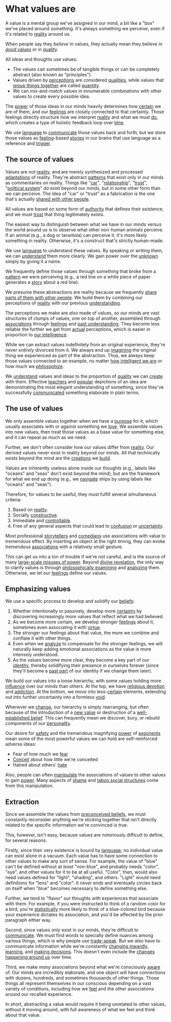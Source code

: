 
# What values are

A value is a mental group we've assigned in our mind, a bit like a "box" we've placed around something. It's always something we perceive, even if it's related to [reality](reality.md) around us.

When people say they *believe* in values, they actually mean they believe in [*good* values](morality.md) or in [quality](values-quality.md).

All ideas and thoughts use values:

- The values can sometimes be of tangible things or can be completely abstract (also known as "principles").
- Values driven by [perceptions](image.md) are considered [qualities](values-quality.md), while values that [group things together](symbols.md) are called [quantity](math.md).
- We can mix-and-match values in innumerable combinations with other values to create every possible idea.

The [power](power.md) of those ideas in our minds heavily determines how [certain](understanding-certainty.md) we are of them, and our [feelings](mind-feelings.md) are closely connected to that certainty. Those feelings directly structure how we interpret [reality](reality.md) and what we must [do](purpose.md), which creates a type of holistic feedback loop over [time](datetime.md).

We use [language](language.md) to [communicate](people-conversation.md) those values back and forth, but we store those values as [feeling](mind-feelings.md)-based [stories](stories.md) in our brains that use language as a reference and [trigger](habits.md).

## The source of values

Values are *not* [reality](reality.md), and are merely synthesized and processed [adaptations](creations.md) of reality. They're abstract [patterns](symbols.md) that exist only in our minds as commentaries *on* reality. Things like "[car](autos.md)", "[relationship](people-4_friends.md)", "[trust](trust.md)", "[political system](politics-systems.md)" *do* exist beyond our minds, but in some other form than we can perceive. The idea of "car" or "trust" as a fabrication is the one that's actually [shared with other people](humanity-universals.md).

All values are based on some form of [authority](power.md) that defines their existence, and we must [trust](trust.md) that thing legitimately exists.

The easiest way to distinguish between what we have in our minds versus the world around us is to observe what other non-human animals perceive. If an animal (e.g., a dog or tarantula) can perceive it, it's more likely something in reality. Otherwise, it's a construct that's strictly human-made.

We use [language](language.md) to understand these values. By speaking or writing them, we can [understand](understanding.md) them more clearly. We gain power over the [unknown](unknown.md) simply by giving it a name.

We frequently define those values through something that broke from a [pattern](symbols.md) we were perceiving (e.g., a red line on a white piece of paper generates a [story](stories.md) about a red line).

We presume these abstractions are reality because we frequently [share parts of them with other people](humanity-universals.md). We build them by combining our perceptions of [reality](reality.md) with our previous [understanding](understanding.md).

The perceptions we make are *also* made of values, so our minds are vast structures of clumps of values, one on top of another, assembled through [associations](https://gainedin.site/networks/) through [feelings](mind-feelings.md) and [past understanding](understanding.md). They become less reliable the further we get from [actual](reality.md) perceptions, which is easier in proportion to [our intelligence](personality.md).

While we can extract values indefinitely from an original experience, they're never *entirely* divorced from it. We always end up [imagining](imagination.md) the original thing we experienced as part of the abstraction. Thus, we always keep those values connected to an example, no matter [how intelligent we are](personality.md) or how much we [philosophize](philosophy.md).

We [understand](understanding.md) values and ideas to the proportion of [quality](values-quality.md) we can [create](creations.md) with them. Effective [teachers](education.md) and [popular](trends.md) depictions of an idea are demonstrating the most elegant understanding of something, since they've successfully [communicated](language.md) something elaborate in plain terms.

## The use of values

We only assemble values together when we have a [purpose](purpose.md) for it, which usually associates with or against something we [love](people-love.md). We assemble values into new values, then treat those values as a base value for something else, and it can repeat as much as we need.

Further, we don't often consider how our values differ from [reality](reality.md). Our derived values never exist in reality beyond our minds. All that technically exists beyond the mind are the [creations](creations.md) we [build](mind-creativity-results.md).

Values are inherently useless alone inside our thoughts (e.g., labels like "oceans" and "seas" don't exist beyond the mind), but are the framework for what we end up doing (e.g., we [navigate](logistics-navigation.md) ships by using labels like "oceans" and "seas").

Therefore, for values to be useful, they must fulfill several simultaneous criteria:

1. Based on [reality](reality.md).
2. Socially [constructive](mind-creativity-results.md).
3. Immediate and [controllable](decisions.md).
4. Free of any general aspects that could lead to [confusion](image-distortion.md) or [uncertainty](unknown.md).

Most professional [storytellers](stories.md) and [comedians](humor.md) use associations with value to tremendous effect. By inserting an object at the right timing, they can evoke tremendous [associations](symbols.md) with a relatively small gesture.

This can get us into a ton of trouble if we're not careful, and is the source of many [large-scale misuses of power](mgmt-badsystems.md). Beyond [divine revelation](religion.md), the only way to clarify values is through [philosophically examining](philosophy.md) and [analyzing](logic.md) them. Otherwise, we let our [feelings](mind-feelings.md) define our values.

## Emphasizing values

We use a specific process to develop and solidify our [beliefs](trust.md):

1. Whether intentionally or passively, develop more [certainty](understanding-certainty.md) by discovering increasingly more values that reflect what we had believed.
2. As we become more certain, we develop stronger [feelings](mind-feelings.md) about it, sometimes even associating it with [virtue](morality.md).
3. The stronger our feelings about that value, the more we combine and conflate it with other things.
4. Even when we [analyze](logic.md) to compensate for the stronger feelings, we will naturally keep adding emotional associations as the value is more intensely understood.
5. As the values become more clear, they become a key part of our [identity](identity.md), thereby solidifying their presence in ourselves forever (since they'll become a [past part](legacy.md) of our identity if we change them later).

We build our values into a loose hierarchy, with some values holding more [influence](power-influence.md) over our minds than others. At the top, we have [religious devotion](religion.md) and [addiction](addiction.md). At the bottom, we move into less-[certain](understanding-certainty.md) elements, extending out into further uncertainty into a formless [void](unknown.md).

Whenever we [change](people-changes.md), our hierarchy is simply rearranging, but often because of the introduction of a [new value](understanding.md) or destruction of a [well-established belief](trust.md). This can frequently mean we discover, bury, or rebuild components of our [personality](personality.md).

Our desire for [safety](safety.md) and the tremendous magnifying [power](power.md) of [exponents](math.md) mean some of the most powerful values we can hold are self-reinforced adverse ideas:

- Fear of how much we [fear](mind-feelings-fear.md)
- [Conceit](morality.md) about how little we're conceited
- Hatred about others' [hate](morality-evil.md)

Also, people can often [manipulate](image-distortion.md) the associations of values to other values to gain [power](power.md). Many aspects of [shame](mind-feelings-shame.md) and [taboo social structures](morality-taboo.md) come from this manipulation.

## Extraction

Since we assemble the values from [preconceived beliefs](mind-bias.md), we must constantly reconsider anything we're sticking together that isn't directly related to the specific information we're convinced is true.

This, however, isn't easy, because values are notoriously difficult to define, for several reasons.

Firstly, since their very existence is bound by [language](language.md), no individual value can exist alone in a vacuum. Each value has to have some connection to other values to make any sort of sense. For example, the value of "blue" can't be defined without at *least* "non-blue", and probably needs "color", "eye", and other values for it to be at all useful. "Color", then, would also need values defined for "light", "shading", and others. "Light" would need definitions for "lens" and "color". It never ends and eventually circles back on itself when "blue" becomes necessary to define something else.

Further, we tend to "flavor" our thoughts with experiences that associate with them. For example, if you were instructed to think of a random color for a bird, you're [statistically](math.md) more likely to think of a blue-colored bird because your experience dictates its association, and you'd be affected by the prior paragraph either way.

Second, since values *only* exist in our minds, they're difficult to [communicate](language.md). We must find words to specially define nuances among various things, which is why people use [trade-speak](jobs-specialization.md). But we *also* have to communicate information while we're constantly [changing inwardly](people-changes.md), [learning](understanding.md), and [making decisions](decisions.md). This doesn't even include the [changes happening around us](trends.md) over time.

Third, we make *many* associations beyond what we're consciously [aware](awareness.md) of. Our minds are incredibly elaborate, and one object will have connections with dozens, hundreds, and sometimes thousands of other things. Those things all represent themselves in our conscious depending on a vast variety of conditions, including how we [feel](mind-feelings.md) and the other associations around our recalled experience.

In short, abstracting a value would require it being unrelated to other values, without it moving around, with full awareness of what we feel and think about that value.
